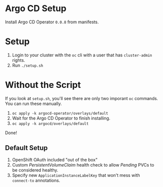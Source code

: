 # Argo CD Setup

Install Argo CD Operator `0.0.8` from manifests.

# Setup

1. Login to your cluster with the `oc` cli with a user that has `cluster-admin` rights.
2. Run `./setup.sh`

# Without the Script

If you look at `setup.sh`, you'll see there are only two imporant `oc` commands.  You can run these manually.
1. `oc apply -k argocd-operator/overlays/default`
2. Wait for the Argo CD Operator to finish installing.
3. `oc apply -k argocd/overlays/default`

Done!

## Default Setup
1. OpenShift OAuth included "out of the box"
2. Custom *PersistentVolumeClaim* health check to allow *Pending* PVCs to be considered healthy.
3. Specify new `ApplicationInstanceLabelKey` that won't mess with `connect-to` annotations.
